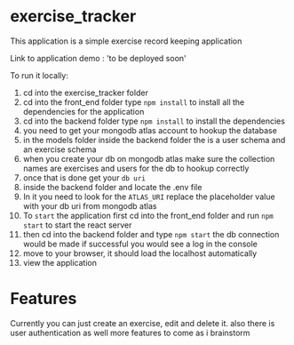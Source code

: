 # exercise_tracker
This application is a simple exercise record keeping application

Link to application demo : 'to be deployed soon'

To run it locally:

1. cd into the exercise_tracker folder
2. cd into the front_end folder type `npm install` to install all the dependencies for the application
3. cd into the backend folder type `npm install` to install the dependencies
4. you need to get your mongodb atlas account to hookup the database
5. in the models folder inside the backend folder the is a user schema and an exercise schema
6. when you create your db on mongodb atlas make sure the collection names are exercises and users for the db to hookup correctly
7. once that is done get your `db uri`
8. inside the backend folder and locate the .env file
9. In it you need to look for the `ATLAS_URI` replace the placeholder value with your db uri from mongodb atlas
10. To `start` the application first cd into the front_end folder and run `npm start` to start the react server
11. then cd into the backend folder and type `npm start` the db connection would be made if successful you would see a log in the console
12. move to your browser, it should load the localhost automatically
13. view the application

# Features
Currently you can just create an exercise, edit and delete it. also there is user authentication as well
more features to come as i brainstorm





